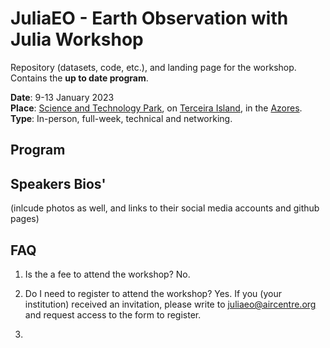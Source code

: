 # JuliaEO - Earth Observation with Julia Workshop
Repository (datasets, code, etc.), and landing page for the workshop. Contains the **up to date program**.

**Date**: 9-13 January 2023     
**Place**: [Science and Technology Park](https://terinovazores.pt/), on [Terceira Island](https://exploreterceira.com), in the [Azores](https://en.wikipedia.org/wiki/Azores).     
**Type**: In-person, full-week, technical and networking.     

## Program     

## Speakers Bios'
(inlcude photos as well, and links to their social media accounts and github pages)

## FAQ

1. Is the a fee to attend the workshop?
No.
3. Do I need to register to attend the workshop?
Yes. If you (your institution) received an invitation, please write to juliaeo@aircentre.org and request access to the form to register.

5. 

